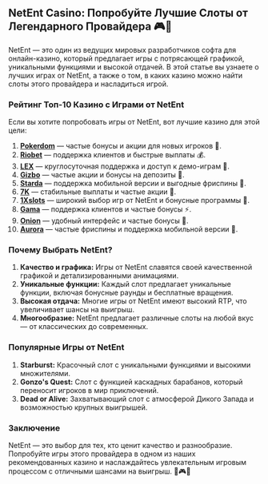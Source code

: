 ## NetEnt Casino: Попробуйте Лучшие Слоты от Легендарного Провайдера 🎮🎰

NetEnt — это один из ведущих мировых разработчиков софта для онлайн-казино, который предлагает игры с потрясающей графикой, уникальными функциями и высокой отдачей. В этой статье вы узнаете о лучших играх от NetEnt, а также о том, в каких казино можно найти слоты этого провайдера и насладиться игрой.

### Рейтинг Топ-10 Казино с Играми от NetEnt

Если вы хотите попробовать игры от NetEnt, вот лучшие казино для этой цели:

1. **[Pokerdom](https://brandplay.link/4k77v2yx)** — частые бонусы и акции для новых игроков 🎲.
2. **[Riobet](https://brandplay.link/7xBLTPyj)** — поддержка клиентов и быстрые выплаты 💰.
3. **[LEX](https://brandplay.link/zW4hdDFV)** — круглосуточная поддержка и доступ к демо-играм 🎉.
4. **[Gizbo](https://brandplay.link/bprXw4YV)** — частые акции и бонусы на депозиты 🎁.
5. **[Starda](https://brandplay.link/fB7xwRFL)** — поддержка мобильной версии и выгодные фриспины 🎈.
6. **[7K](https://brandplay.link/BvQyFShp)** — стабильные выплаты и частые акции 🎯.
7. **[1Xslots](https://brandplay.link/hSB1khtr)** — широкий выбор игр от NetEnt и бонусные программы 🌟.
8. **[Gama](https://brandplay.link/j6NMKsDz)** — поддержка клиентов и частые бонусы ⚡.
9. **[Onion](https://brandplay.link/zBGRVpQ9)** — удобный интерфейс и частые бонусы 🎰.
10. **[Aurora](https://10trafic-stat2.com/click/668546556bcc6313411604bd/6766/13032/subaccount)** — частые фриспины и поддержка мобильной версии 💎.

### Почему Выбрать NetEnt?

1. **Качество и графика:** Игры от NetEnt славятся своей качественной графикой и детализированными анимациями.
2. **Уникальные функции:** Каждый слот предлагает уникальные функции, включая бонусные раунды и бесплатные вращения.
3. **Высокая отдача:** Многие игры от NetEnt имеют высокий RTP, что увеличивает шансы на выигрыш.
4. **Многообразие:** NetEnt предлагает различные слоты на любой вкус — от классических до современных.

### Популярные Игры от NetEnt

1. **Starburst:** Красочный слот с уникальными функциями и высокими множителями.
2. **Gonzo's Quest:** Слот с функцией каскадных барабанов, который переносит игроков в мир приключений.
3. **Dead or Alive:** Захватывающий слот с атмосферой Дикого Запада и возможностью крупных выигрышей.

### Заключение

NetEnt — это выбор для тех, кто ценит качество и разнообразие. Попробуйте игры этого провайдера в одном из наших рекомендованных казино и наслаждайтесь увлекательным игровым процессом с отличными шансами на выигрыш. 🎉🎮💸

